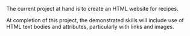 The current project at hand is to create an HTML website for recipes.

At completion of this project, the demonstrated skills will include use of
HTML text bodies and attributes, particularly with links and images.